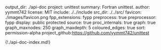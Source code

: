 output_dir: ./api-doc
project: unittest
summary: Fortran unittest.
author: yymmt742
license: MIT
include: ./../include
src_dir: ./../src/
favicon: ./images/favicon.png
fpp_extensions: fypp
preprocess: true
preprocessor: fypp
display: public
         protected
source: true
proc_internals: true
graph: true
graph_maxnodes: 250
graph_maxdepth: 5
coloured_edges: true
sort: permission-alpha
project_github:https://github.com/yymmt742/unittest

{!./api-doc-index.md!}
